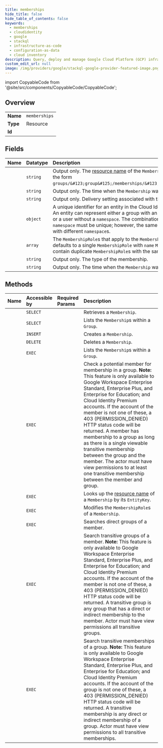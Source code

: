 ```yaml
---
title: memberships
hide_title: false
hide_table_of_contents: false
keywords:
  - memberships
  - cloudidentity
  - google    
  - stackql
  - infrastructure-as-code
  - configuration-as-data
  - cloud inventory
description: Query, deploy and manage Google Cloud Platform (GCP) infrastructure and resources using SQL
custom_edit_url: null
image: /img/providers/google/stackql-google-provider-featured-image.png
---
```


import CopyableCode from '@site/src/components/CopyableCode/CopyableCode';




## Overview
<table><tbody>
<tr><td><b>Name</b></td><td><code>memberships</code></td></tr>
<tr><td><b>Type</b></td><td>Resource</td></tr>
<tr><td><b>Id</b></td><td><CopyableCode code="cloudidentity.memberships" /></td></tr>
</tbody></table>

## Fields
| Name | Datatype | Description |
|:-----|:---------|:------------|
| <CopyableCode code="name" /> | `string` | Output only. The [resource name](https://cloud.google.com/apis/design/resource_names) of the `Membership`. Shall be of the form `groups/&#123;group&#125;/memberships/&#123;membership&#125;`. |
| <CopyableCode code="createTime" /> | `string` | Output only. The time when the `Membership` was created. |
| <CopyableCode code="deliverySetting" /> | `string` | Output only. Delivery setting associated with the membership. |
| <CopyableCode code="preferredMemberKey" /> | `object` | A unique identifier for an entity in the Cloud Identity Groups API. An entity can represent either a group with an optional `namespace` or a user without a `namespace`. The combination of `id` and `namespace` must be unique; however, the same `id` can be used with different `namespace`s. |
| <CopyableCode code="roles" /> | `array` | The `MembershipRole`s that apply to the `Membership`. If unspecified, defaults to a single `MembershipRole` with `name` `MEMBER`. Must not contain duplicate `MembershipRole`s with the same `name`. |
| <CopyableCode code="type" /> | `string` | Output only. The type of the membership. |
| <CopyableCode code="updateTime" /> | `string` | Output only. The time when the `Membership` was last updated. |
## Methods
| Name | Accessible by | Required Params | Description |
|:-----|:--------------|:----------------|:------------|
| <CopyableCode code="get" /> | `SELECT` | <CopyableCode code="groupsId, membershipsId" /> | Retrieves a `Membership`. |
| <CopyableCode code="list" /> | `SELECT` | <CopyableCode code="groupsId" /> | Lists the `Membership`s within a `Group`. |
| <CopyableCode code="create" /> | `INSERT` | <CopyableCode code="groupsId" /> | Creates a `Membership`. |
| <CopyableCode code="delete" /> | `DELETE` | <CopyableCode code="groupsId, membershipsId" /> | Deletes a `Membership`. |
| <CopyableCode code="_list" /> | `EXEC` | <CopyableCode code="groupsId" /> | Lists the `Membership`s within a `Group`. |
| <CopyableCode code="check_transitive_membership" /> | `EXEC` | <CopyableCode code="groupsId" /> | Check a potential member for membership in a group. **Note:** This feature is only available to Google Workspace Enterprise Standard, Enterprise Plus, and Enterprise for Education; and Cloud Identity Premium accounts. If the account of the member is not one of these, a 403 (PERMISSION_DENIED) HTTP status code will be returned. A member has membership to a group as long as there is a single viewable transitive membership between the group and the member. The actor must have view permissions to at least one transitive membership between the member and group. |
| <CopyableCode code="lookup" /> | `EXEC` | <CopyableCode code="groupsId" /> | Looks up the [resource name](https://cloud.google.com/apis/design/resource_names) of a `Membership` by its `EntityKey`. |
| <CopyableCode code="modify_membership_roles" /> | `EXEC` | <CopyableCode code="groupsId, membershipsId" /> | Modifies the `MembershipRole`s of a `Membership`. |
| <CopyableCode code="search_direct_groups" /> | `EXEC` | <CopyableCode code="groupsId" /> | Searches direct groups of a member. |
| <CopyableCode code="search_transitive_groups" /> | `EXEC` | <CopyableCode code="groupsId" /> | Search transitive groups of a member. **Note:** This feature is only available to Google Workspace Enterprise Standard, Enterprise Plus, and Enterprise for Education; and Cloud Identity Premium accounts. If the account of the member is not one of these, a 403 (PERMISSION_DENIED) HTTP status code will be returned. A transitive group is any group that has a direct or indirect membership to the member. Actor must have view permissions all transitive groups. |
| <CopyableCode code="search_transitive_memberships" /> | `EXEC` | <CopyableCode code="groupsId" /> | Search transitive memberships of a group. **Note:** This feature is only available to Google Workspace Enterprise Standard, Enterprise Plus, and Enterprise for Education; and Cloud Identity Premium accounts. If the account of the group is not one of these, a 403 (PERMISSION_DENIED) HTTP status code will be returned. A transitive membership is any direct or indirect membership of a group. Actor must have view permissions to all transitive memberships. |
